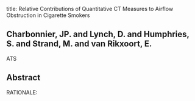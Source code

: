title: Relative Contributions of Quantitative CT Measures to Airflow Obstruction in Cigarette Smokers

## Charbonnier, JP. and Lynch, D. and Humphries, S. and Strand, M. and van Rikxoort, E.
ATS


## Abstract
RATIONALE:

